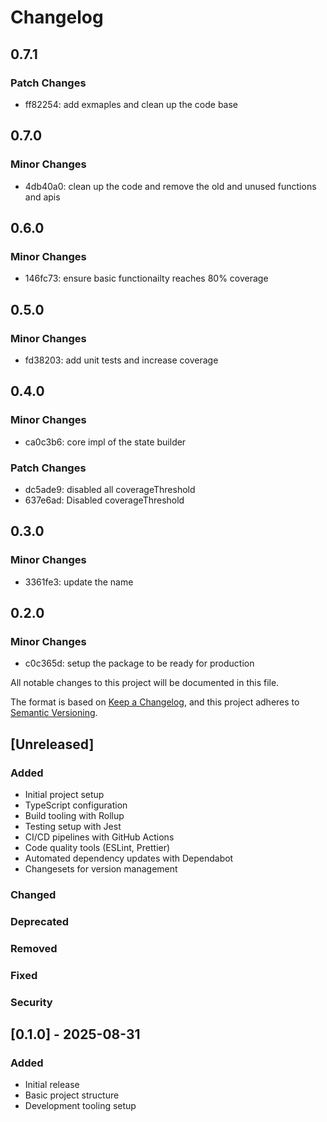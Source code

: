 # Changelog

## 0.7.1

### Patch Changes

- ff82254: add exmaples and clean up the code base

## 0.7.0

### Minor Changes

- 4db40a0: clean up the code and remove the old and unused functions and apis

## 0.6.0

### Minor Changes

- 146fc73: ensure basic functionailty reaches 80% coverage

## 0.5.0

### Minor Changes

- fd38203: add unit tests and increase coverage

## 0.4.0

### Minor Changes

- ca0c3b6: core impl of the state builder

### Patch Changes

- dc5ade9: disabled all coverageThreshold
- 637e6ad: Disabled coverageThreshold

## 0.3.0

### Minor Changes

- 3361fe3: update the name

## 0.2.0

### Minor Changes

- c0c365d: setup the package to be ready for production

All notable changes to this project will be documented in this file.

The format is based on [Keep a Changelog](https://keepachangelog.com/en/1.0.0/),
and this project adheres to [Semantic Versioning](https://semver.org/spec/v2.0.0.html).

## [Unreleased]

### Added

- Initial project setup
- TypeScript configuration
- Build tooling with Rollup
- Testing setup with Jest
- CI/CD pipelines with GitHub Actions
- Code quality tools (ESLint, Prettier)
- Automated dependency updates with Dependabot
- Changesets for version management

### Changed

### Deprecated

### Removed

### Fixed

### Security

## [0.1.0] - 2025-08-31

### Added

- Initial release
- Basic project structure
- Development tooling setup
